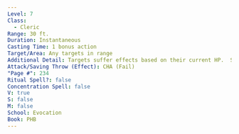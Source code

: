 ```yaml
---
Level: 7
Class:
  - Cleric
Range: 30 ft.
Duration: Instantaneous
Casting Time: 1 bonus action
Target/Area: Any targets in range
Additional Detail: Targets suffer effects based on their current HP.  See Sourcebook.
Attack/Saving Throw (Effect): CHA (Fail)
"Page #": 234
Ritual Spell?: false
Concentration Spell: false
V: true
S: false
M: false
School: Evocation
Book: PHB
---
```

